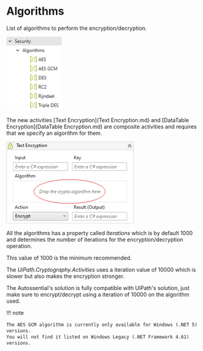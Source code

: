 # Algorithms

List of algorithms to perform the encryption/decryption.

![](../img/Security_Algorithms.png)

The new activities [Text Encryption](Text Encryption.md) and [DataTable Encryption](DataTable Encryption.md) are composite activities and requires that we specify an algorithm for them.

![](../img/TextEncryption_DropArea.png)

All the algorithms has a property called *Iterations* which is by default 1000 and determines the number of iterations for the encryption/decryption operation.

This value of 1000 is the minimum recommended.

The *UiPath.Cryptography.Activities* uses a iteration value of 10000 which is slower but also makes the encryption stronger.

The Autossential's solution is fully compatible with UiPath's solution, just make sure to encrypt/decrypt using a iteration of 10000 on the algorithm used.

!!! note

    The AES GCM algorithm is currently only available for Windows (.NET 5) versions.
    You will not find it listed on Windows Legacy (.NET Framework 4.61) versions.